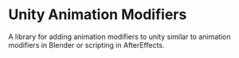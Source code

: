 # Unity Animation Modifiers

A library for adding animation modifiers to unity similar to animation modifiers in Blender or scripting in AfterEffects.

